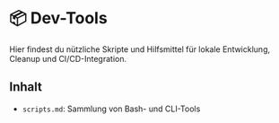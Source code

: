 # 📦 Dev-Tools

Hier findest du nützliche Skripte und Hilfsmittel für lokale Entwicklung, Cleanup und CI/CD-Integration.

## Inhalt
- `scripts.md`: Sammlung von Bash- und CLI-Tools
